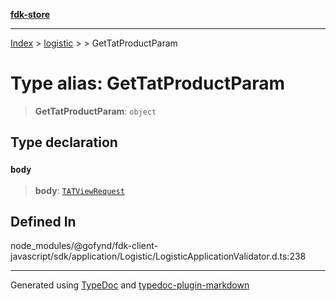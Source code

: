 [**fdk-store**](../../../README.md)
***

[Index](../../../API.md) > [logistic](../../README.md) > [<internal>](../README.md) > GetTatProductParam

# Type alias: GetTatProductParam

> **GetTatProductParam**: `object`

## Type declaration

### `body`

> **body**: [`TATViewRequest`](type-alias.TATViewRequest.md)

## Defined In

node\_modules/@gofynd/fdk-client-javascript/sdk/application/Logistic/LogisticApplicationValidator.d.ts:238

***
Generated using [TypeDoc](https://typedoc.org/) and [typedoc-plugin-markdown](https://www.npmjs.com/package/typedoc-plugin-markdown)

